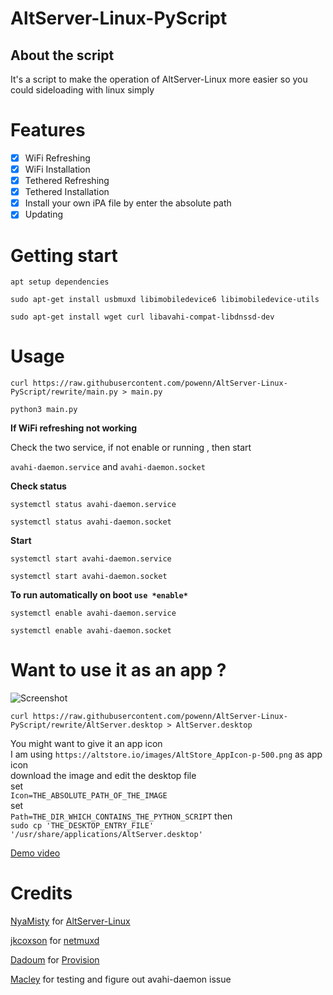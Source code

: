 # AltServer-Linux-PyScript

## About the script 

It's a script to make the operation of AltServer-Linux more easier so you could sideloading with linux simply

# Features

- [x] WiFi Refreshing
- [x] WiFi Installation
- [x] Tethered Refreshing
- [x] Tethered Installation
- [x] Install your own iPA file by enter the absolute path
- [x] Updating

# Getting start

`apt setup dependencies`
```
sudo apt-get install usbmuxd libimobiledevice6 libimobiledevice-utils
```
```
sudo apt-get install wget curl libavahi-compat-libdnssd-dev
```

# Usage

`curl https://raw.githubusercontent.com/powenn/AltServer-Linux-PyScript/rewrite/main.py > main.py`

`python3 main.py`

**If WiFi refreshing not working**

Check the two service, if not enable or running , then start

`avahi-daemon.service` and `avahi-daemon.socket`

**Check status**

`systemctl status avahi-daemon.service`

`systemctl status avahi-daemon.socket`

**Start**

`systemctl start avahi-daemon.service`

`systemctl start avahi-daemon.socket`

**To run automatically on boot `use *enable*`**

`systemctl enable avahi-daemon.service`

`systemctl enable avahi-daemon.socket`

# Want to use it as an app ?

![Screenshot](https://github.com/powenn/AltServer-Linux-PyScript/blob/rewrite/Images/01.png)

`curl https://raw.githubusercontent.com/powenn/AltServer-Linux-PyScript/rewrite/AltServer.desktop > AltServer.desktop`

You might want to give it an app icon  
I am using `https://altstore.io/images/AltStore_AppIcon-p-500.png` as app icon  
download the image and edit the desktop file  
set  
`Icon=THE_ABSOLUTE_PATH_OF_THE_IMAGE`  
set  
`Path=THE_DIR_WHICH_CONTAINS_THE_PYTHON_SCRIPT`
then  
`sudo cp 'THE_DESKTOP_ENTRY_FILE' '/usr/share/applications/AltServer.desktop'`

[Demo video](https://github.com/powenn/AltServer-Linux-PyScript/discussions/7)

# Credits

[NyaMisty](https://github.com/NyaMisty) for [AltServer-Linux](https://github.com/NyaMisty/AltServer-Linux)

[jkcoxson](https://github.com/jkcoxson) for [netmuxd](https://github.com/jkcoxson/netmuxd)

[Dadoum](https://github.com/Dadoum) for [Provision](https://github.com/Dadoum/Provision)

[Macley](https://github.com/Macleykun) for testing and figure out avahi-daemon issue
